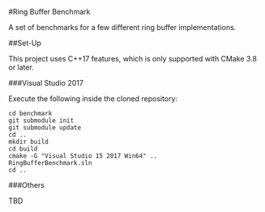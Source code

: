 #Ring Buffer Benchmark

A set of benchmarks for a few different ring buffer implementations. 

##Set-Up

This project uses C++17 features, which is only supported with CMake 3.8 or later.

###Visual Studio 2017

Execute the following inside the cloned repository:

```
cd benchmark
git submodule init
git submodule update
cd ..
mkdir build
cd build
cmake -G "Visual Studio 15 2017 Win64" ..
RingBufferBenchmark.sln
cd ..
```

###Others

TBD